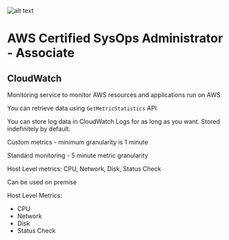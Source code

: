 ![alt text](https://upload.wikimedia.org/wikipedia/commons/thumb/9/93/Amazon_Web_Services_Logo.svg/300px-Amazon_Web_Services_Logo.svg.png "AWS")

# AWS Certified SysOps Administrator - Associate

## CloudWatch
Monitoring service to monitor AWS resources and applications run on AWS

You can retrieve data using `GetMetricStatistics` API

You can store log data in CloudWatch Logs for as long as you want. Stored indefinitely by default.

Custom metrics - minimum granularity is 1 minute

Standard monitoring - 5 minute metric granularity

Host Level metrics: CPU, Network, Disk, Status Check

Can be used on premise

Host Level Metrics:
* CPU
* Network
* Disk
* Status Check
